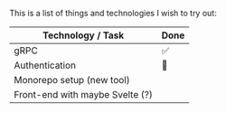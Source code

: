 This is a list of things and technologies I wish to try out:

| Technology / Task               | Done                |
|---------------------------------|---------------------|
| gRPC                            | :white_check_mark:  |
| Authentication                  | :hammer:            |
| Monorepo setup (new tool)       |                     |
| Front-end with maybe Svelte (?) |                     |
